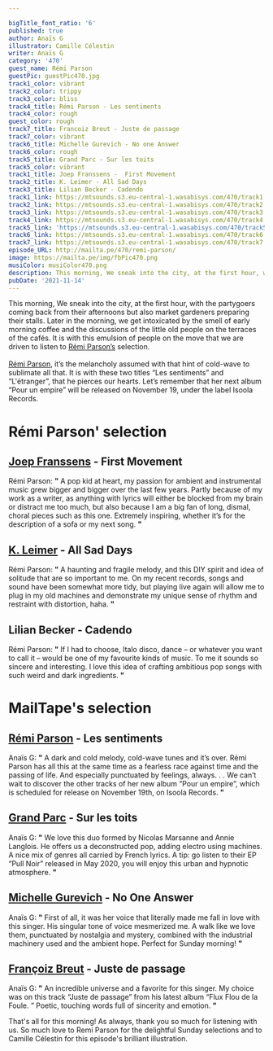 ```yaml
---

bigTitle_font_ratio: '6'
published: true
author: Anaïs G
illustrator: Camille Célestin
writer: Anaïs G
category: '470'
guest_name: Rémi Parson
guestPic: guestPic470.jpg
track1_color: vibrant
track2_color: trippy
track3_color: bliss
track4_title: Rémi Parson - Les sentiments
track4_color: rough
guest_color: rough
track7_title: Francoiz Breut - Juste de passage
track7_color: vibrant
track6_title: Michelle Gurevich - No one Answer
track6_color: rough
track5_title: Grand Parc - Sur les toits
track5_color: vibrant
track1_title: Joep Franssens -  First Movement
track2_title: K. Leimer - All Sad Days
track3_title: Lilian Becker - Cadendo
track1_link: https://mtsounds.s3.eu-central-1.wasabisys.com/470/track1.mp3
track2_link: https://mtsounds.s3.eu-central-1.wasabisys.com/470/track2.mp3
track3_link: https://mtsounds.s3.eu-central-1.wasabisys.com/470/track3.mp3
track4_link: https://mtsounds.s3.eu-central-1.wasabisys.com/470/track4.mp3
track5_link: 'https://mtsounds.s3.eu-central-1.wasabisys.com/470/track5.mp3 '
track6_link: https://mtsounds.s3.eu-central-1.wasabisys.com/470/track6.mp3
track7_link: https://mtsounds.s3.eu-central-1.wasabisys.com/470/track7.mp3
episode_URL: http://mailta.pe/470/remi-parson/
image: https://mailta.pe/img/fbPic470.png
musiColor: musiColor470.png
description: This morning, We sneak into the city, at the first hour, with the partygoers coming back from their afternoons but also market gardeners preparing their stalls. Later in the morning, we get intoxicated by the smell of early morning coffee and the discussions of the little old people on the terraces of the cafés. It is with this emulsion of people on the move that we are driven to listen to Rémi Parson’s.
pubDate: '2021-11-14'
---
```

 This morning, We sneak into the city, at the first hour, with the partygoers coming back from their afternoons but also market gardeners preparing their stalls. Later in the morning, we get intoxicated by the smell of early morning coffee and the discussions of the little old people on the terraces of the cafés. It is with this emulsion of people on the move that we are driven to listen to [Rémi Parson’s](https://remiparson.bandcamp.com/album/pour-un-empire) selection.
<br><br>
[Rémi Parson](https://www.facebook.com/remiparsonuk), it’s the melancholy assumed with that hint of cold-wave to sublimate all that. It is with these two titles “Les sentiments” and “L'étranger”, that he pierces our hearts. Let’s remember that her next album “Pour un empire” will be released on November 19, under the label Isoola Records.


# Rémi Parson' selection

##  [Joep Franssens](https://www.joepfranssens.com/) - First Movement
Rémi Parson: **"** A pop kid at heart, my passion for ambient and instrumental music grew bigger and bigger over the last few years. Partly because of my work as a writer, as anything with lyrics will either be blocked from my brain or distract me too much, but also because I am a big fan of long, dismal, choral pieces such as this one. Extremely inspiring, whether it’s for the description of a sofa or my next song. **"** 

##  [K. Leimer](https://kleimer1.bandcamp.com/) - All Sad Days
Rémi Parson: **"** A haunting and fragile melody, and this DIY spirit and idea of solitude that are so important to me. On my recent records, songs and sound have been somewhat more tidy, but playing live again will allow me to plug in my old machines and demonstrate my unique sense of rhythm and restraint with distortion, haha. **"** 

## Lilian Becker - Cadendo
Rémi Parson: **"** If I had to choose, Italo disco, dance – or whatever you want to call it – would be one of my favourite kinds of music. To me it sounds so sincere and interesting. I love this idea of crafting ambitious pop songs with such weird and dark ingredients. **"** 


# MailTape's selection

## [Rémi Parson](https://remiparson.bandcamp.com/album/pour-un-empire) - Les sentiments
Anaïs G: **"** A dark and cold melody, cold-wave tunes and it’s over. Rémi Parson has all this at the same time as a fearless race against time and the passing of life. And especially punctuated by feelings, always. . . We can’t wait to discover the other tracks of her new album “Pour un empire”, which is scheduled for release on November 19th, on Isoola Records. **"** 

## [Grand Parc](https://grandparc.bandcamp.com/) - Sur les toits
Anaïs G: **"** We love this duo formed by Nicolas Marsanne and Annie Langlois. He offers us a deconstructed pop, adding electro using machines. A nice mix of genres all carried by French lyrics. A tip: go listen to their EP “Pull Noir” released in May 2020, you will enjoy this urban and hypnotic atmosphere. **"** 

## [Michelle Gurevich](http://michellegurevich.com/) - No One Answer
Anaïs G: **"** First of all, it was her voice that literally made me fall in love with this singer. His singular tone of voice mesmerized me. A walk like we love them, punctuated by nostalgia and mystery, combined with the industrial machinery used and the ambient hope. Perfect for Sunday morning! **"** 

## [Françoiz Breut](https://www.facebook.com/francoizbreut) - Juste de passage
Anaïs G: **"** An incredible universe and a favorite for this singer. My choice was on this track “Juste de passage” from his latest album “Flux Flou de la Foule. ” Poetic, touching words full of sincerity and emotion. **"** 

That's all for this morning! As always, thank you so much for listening with us. So much love to Remi Parson for the delightful Sunday selections and to Camille Célestin for this episode's brilliant illustration.
